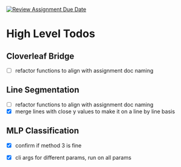 [![Review Assignment Due Date](https://classroom.github.com/assets/deadline-readme-button-22041afd0340ce965d47ae6ef1cefeee28c7c493a6346c4f15d667ab976d596c.svg)](https://classroom.github.com/a/gNQhfL5m)
# High Level Todos
## Cloverleaf Bridge 
- [ ] refactor functions to align with assignment doc naming 

## Line Segmentation
- [ ] refactor functions to align with assignment doc naming
- [x] merge lines with close y values to make it on a line by line basis 

## MLP Classification
- [x] confirm if method 3 is fine 
- [x] cli args for different params, run on all params 

